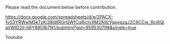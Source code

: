 Please read the document below before contribution. 

https://docs.google.com/spreadsheets/d/e/2PACX-1vS3YRWwM5kTzKi38ldtRGrQWfCq8icIvXM2A9cYgpvpzaJ2C9CCw_Rci6QiaVWID2il-h6Y89O8j7N1/pubhtml?gid=959530798&single=true

Youtube
